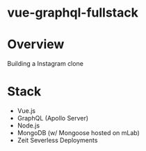 # vue-graphql-fullstack

# Overview
Building a Instagram clone

# Stack
- Vue.js 
- GraphQL (Apollo Server) 
- Node.js 
- MongoDB (w/ Mongoose hosted on mLab)
- Zeit Severless Deployments
